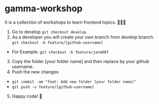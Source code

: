 # gamma-workshop
It is a collection of workshops to learn frontend topics. 🧑‍💻🎨

1. Go to develop `git checkout develop`
2. As a developer you will create your own branch from develop branch.
  `git checkout -b feature/[github-username]`
  - For Example: `git checkout -b feature/jane007`
3. Copy the folder [your folder name] and then replace by your github username.
4. Push the new changes
  - `git commit -am "feat: Add new folder [your folder name]"`
  - `git push -u feature/[github-username]`
5. Happy code! 🤩

